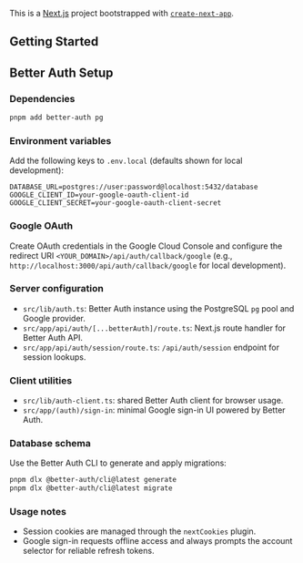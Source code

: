 This is a [Next.js](https://nextjs.org) project bootstrapped with [`create-next-app`](https://nextjs.org/docs/app/api-reference/cli/create-next-app).

## Getting Started

## Better Auth Setup

### Dependencies

```bash
pnpm add better-auth pg
```

### Environment variables

Add the following keys to `.env.local` (defaults shown for local development):

```
DATABASE_URL=postgres://user:password@localhost:5432/database
GOOGLE_CLIENT_ID=your-google-oauth-client-id
GOOGLE_CLIENT_SECRET=your-google-oauth-client-secret
```

### Google OAuth

Create OAuth credentials in the Google Cloud Console and configure the redirect URI `<YOUR_DOMAIN>/api/auth/callback/google` (e.g., `http://localhost:3000/api/auth/callback/google` for local development).

### Server configuration

- `src/lib/auth.ts`: Better Auth instance using the PostgreSQL `pg` pool and Google provider.
- `src/app/api/auth/[...betterAuth]/route.ts`: Next.js route handler for Better Auth API.
- `src/app/api/auth/session/route.ts`: `/api/auth/session` endpoint for session lookups.

### Client utilities

- `src/lib/auth-client.ts`: shared Better Auth client for browser usage.
- `src/app/(auth)/sign-in`: minimal Google sign-in UI powered by Better Auth.

### Database schema

Use the Better Auth CLI to generate and apply migrations:

```bash
pnpm dlx @better-auth/cli@latest generate
pnpm dlx @better-auth/cli@latest migrate
```

### Usage notes

- Session cookies are managed through the `nextCookies` plugin.
- Google sign-in requests offline access and always prompts the account selector for reliable refresh tokens.
